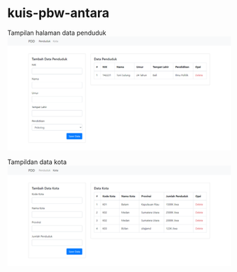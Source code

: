 # kuis-pbw-antara
Tampilan halaman data penduduk
![Screenshot](tampilan-data-penduduk.png)

Tampildan data kota
![Screenshot](tampilan-data-kota.png)

